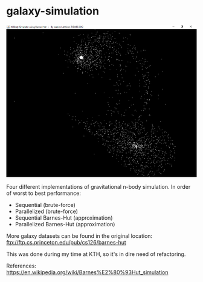 # galaxy-simulation

![Screenshot](screenshot.png)

Four different implementations of gravitational n-body simulation. In order of worst to best performance:
- Sequential (brute-force)
- Parallelized (brute-force)
- Sequential Barnes-Hut (approximation)
- Parallelized Barnes-Hut (approximation)

More galaxy datasets can be found in the original location:
ftp://ftp.cs.princeton.edu/pub/cs126/barnes-hut

This was done during my time at KTH, so it's in dire need of refactoring.

References: https://en.wikipedia.org/wiki/Barnes%E2%80%93Hut_simulation
